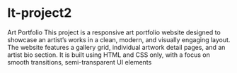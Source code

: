 # lt-project2
Art Portfolio
This project is a responsive art portfolio website designed to showcase an artist’s works in a clean, modern, and visually engaging layout.
The website features a gallery grid, individual artwork detail pages, and an artist bio section. It is built using HTML and CSS only, with a focus on smooth transitions, semi-transparent UI elements
